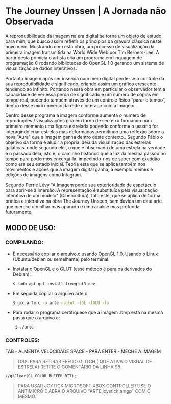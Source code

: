 # The Journey Unssen | A Jornada não Observada

A reprodutibilidade da imagem na era digital se torna um objeto de estudo para mim, que busco assim refletir os princípios da gravura clássica neste novo meio. Mostrando com esta obra, um  processo de visualização da primeira imagem transmitida  na World Wide Web  por Tim Berners-Lee. A partir desta primícia o artista cria um programa em linguagem de programação C  rodando bibliotecas do OpenGL 1.0 gerando um sistema de visualização de dados interativos. 

Portanto imagem após ser inserida num meio digital perde-se o controle da sua reprodutibilidade e significado, criando assim um gráfico crescente tendendo ao infinito. Portando nessa obra em particular o observador tem a capacidade de ver  essa perda de significado e um numero de cópias em tempo real, podendo também através de um controle físico “parar o tempo”,  dentro desse mini universo da rede e interagir com a imagem. 

Dentro desse programa a imagem conforme aumenta o numero de reproduções / visualizações gira em torno de seu eixo formando num primeiro momento uma figura estrelada podendo conforme o usuário for interagindo criar estrelas mas deformadas permitindo uma reflexão  sobre a nova "Aura" que a imagem ganha dentro deste contexto.. Segundo Fábio o objetivo da forma é aludir a própria ideia da visualização das estrelas galáticas, onde segundo ele , o que é observado de uma estrela na verdade é o passado dela, isto é, o caminho histórico que  a luz da mesma passou no tempo para podermos enxergá-la, impedindo-nos de  saber  com exatidão como era seu estado inicial. Teoria esta que se aplica também nos movimentos e ações que a imagem digital ganha, à exemplo memes e edições de imagens como Intagram.

Segundo Perrie Lévy "A Imagem perde sua exterioridade de espetáculo para abrir-se à imersão. A representação é substituída pela visualização interativa de um modelo" (Cibercultura), fato este, que se aplica de forma prática e interativa na obra The Journey Unseen, sem duvida um data arte que merece um olhar mas apurado e uma analise mas profunda futuramente. 

## MODO DE USO: 

### COMPILANDO: 

- É necessário copilar o arquivo.c usando OpenGL 1.0. Usando o Linux (Ubuntu/debian ou semelhante) pelo terminal.

- Instalar o OpenGL e o GLUT (esse método é para os derivados do Debian): 

  ```bash
  $ sudo apt-get install freeglut3-dev 
  ```
- Em seguida copilar o arguivo arte.c
 
  ```bash
  $ gcc arte.c -o arte -lglut -lGL -lGLU -lm 
  ```
- Para rodar o programa certifiquese que a imagem .bmp esta na mesma pasta que o arquivo.c:

  ```bash
   $ ./arte 
  ```

### CONTROLES: 
 
 TAB - ALMENTA VELOCIDADE 
 SPACE - PARA 
 ENTER - MECHE A IMAGEM 
 
 > OBS: PARA RETIRAR EFEITO GLITCH ( QUE ATIVA O VISUAL DE ESTRELA) RETIRE O COMENTÁRIO DA LINHA 98: 
  
  ```
  //glClear(GL_COLOR_BUFFER_BIT); 
  ```
    
    
 > PARA USAR JOYTICK MICROSOFT XBOX CONTROLLER  USE O ANTIMICRO E ABRA O ARQUIVO "ARTE.joystick.amgp" COM O MESMO. 
 

